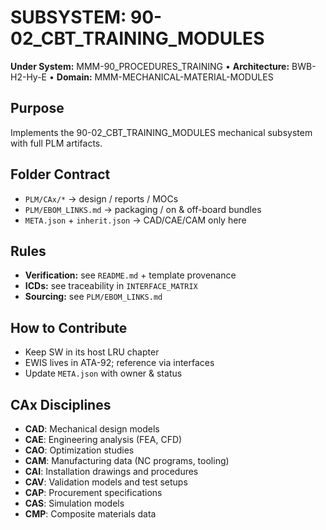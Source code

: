 # SUBSYSTEM: 90-02_CBT_TRAINING_MODULES

**Under System:** MMM-90_PROCEDURES_TRAINING • **Architecture:** BWB-H2-Hy-E • **Domain:** MMM-MECHANICAL-MATERIAL-MODULES

## Purpose

Implements the 90-02_CBT_TRAINING_MODULES mechanical subsystem with full PLM artifacts.

## Folder Contract

- `PLM/CAx/*` → design / reports / MOCs
- `PLM/EBOM_LINKS.md` → packaging / on & off-board bundles
- `META.json` + `inherit.json` → CAD/CAE/CAM only here

## Rules

- **Verification:** see `README.md` + template provenance
- **ICDs:** see traceability in `INTERFACE_MATRIX`
- **Sourcing:** see `PLM/EBOM_LINKS.md`

## How to Contribute

- Keep SW in its host LRU chapter
- EWIS lives in ATA-92; reference via interfaces
- Update `META.json` with owner & status

## CAx Disciplines

- **CAD**: Mechanical design models
- **CAE**: Engineering analysis (FEA, CFD)
- **CAO**: Optimization studies
- **CAM**: Manufacturing data (NC programs, tooling)
- **CAI**: Installation drawings and procedures
- **CAV**: Validation models and test setups
- **CAP**: Procurement specifications
- **CAS**: Simulation models
- **CMP**: Composite materials data
